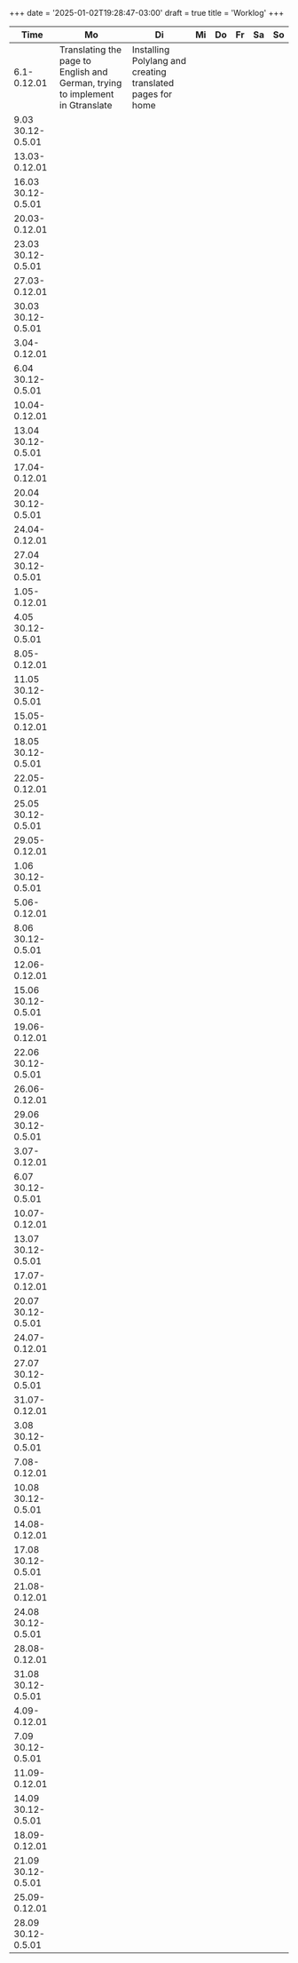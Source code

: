 +++
date = '2025-01-02T19:28:47-03:00'
draft = true
title = 'Worklog'
+++

| Time       | Mo     | Di     | Mi     | Do     | Fr     | Sa     | So     |
|------------|--------|--------|--------|--------|--------|--------|--------|
| 6.1-0.12.01 |Translating the page to English and German, trying to implement in Gtranslate        | Installing Polylang and creating translated pages for home       |        |        |        |        |        |
| 9.03 30.12-0.5.01 |        |        |        |        |        |        |        |
| 13.03-0.12.01  |        |        |        |        |        |        |        |
| 16.03 30.12-0.5.01 |        |        |        |        |        |        |        |
| 20.03-0.12.01  |        |        |        |        |        |        |        |
| 23.03 30.12-0.5.01 |        |        |        |        |        |        |        |
| 27.03-0.12.01  |        |        |        |        |        |        |        |
| 30.03 30.12-0.5.01 |        |        |        |        |        |        |        |
| 3.04-0.12.01   |        |        |        |        |        |        |        |
| 6.04 30.12-0.5.01 |        |        |        |        |        |        |        |
| 10.04-0.12.01  |        |        |        |        |        |        |        |
| 13.04 30.12-0.5.01 |        |        |        |        |        |        |        |
| 17.04-0.12.01  |        |        |        |        |        |        |        |
| 20.04 30.12-0.5.01 |        |        |        |        |        |        |        |
| 24.04-0.12.01  |        |        |        |        |        |        |        |
| 27.04 30.12-0.5.01 |        |        |        |        |        |        |        |
| 1.05-0.12.01   |        |        |        |        |        |        |        |
| 4.05 30.12-0.5.01 |        |        |        |        |        |        |        |
| 8.05-0.12.01   |        |        |        |        |        |        |        |
| 11.05 30.12-0.5.01 |        |        |        |        |        |        |        |
| 15.05-0.12.01  |        |        |        |        |        |        |        |
| 18.05 30.12-0.5.01 |        |        |        |        |        |        |        |
| 22.05-0.12.01  |        |        |        |        |        |        |        |
| 25.05 30.12-0.5.01 |        |        |        |        |        |        |        |
| 29.05-0.12.01  |        |        |        |        |        |        |        |
| 1.06 30.12-0.5.01 |        |        |        |        |        |        |        |
| 5.06-0.12.01   |        |        |        |        |        |        |        |
| 8.06 30.12-0.5.01 |        |        |        |        |        |        |        |
| 12.06-0.12.01  |        |        |        |        |        |        |        |
| 15.06 30.12-0.5.01 |        |        |        |        |        |        |        |
| 19.06-0.12.01  |        |        |        |        |        |        |        |
| 22.06 30.12-0.5.01 |        |        |        |        |        |        |        |
| 26.06-0.12.01  |        |        |        |        |        |        |        |
| 29.06 30.12-0.5.01 |        |        |        |        |        |        |        |
| 3.07-0.12.01   |        |        |        |        |        |        |        |
| 6.07 30.12-0.5.01 |        |        |        |        |        |        |        |
| 10.07-0.12.01  |        |        |        |        |        |        |        |
| 13.07 30.12-0.5.01 |        |        |        |        |        |        |        |
| 17.07-0.12.01  |        |        |        |        |        |        |        |
| 20.07 30.12-0.5.01 |        |        |        |        |        |        |        |
| 24.07-0.12.01  |        |        |        |        |        |        |        |
| 27.07 30.12-0.5.01 |        |        |        |        |        |        |        |
| 31.07-0.12.01  |        |        |        |        |        |        |        |
| 3.08 30.12-0.5.01 |        |        |        |        |        |        |        |
| 7.08-0.12.01   |        |        |        |        |        |        |        |
| 10.08 30.12-0.5.01 |        |        |        |        |        |        |        |
| 14.08-0.12.01  |        |        |        |        |        |        |        |
| 17.08 30.12-0.5.01 |        |        |        |        |        |        |        |
| 21.08-0.12.01  |        |        |        |        |        |        |        |
| 24.08 30.12-0.5.01 |        |        |        |        |        |        |        |
| 28.08-0.12.01  |        |        |        |        |        |        |        |
| 31.08 30.12-0.5.01 |        |        |        |        |        |        |        |
| 4.09-0.12.01   |        |        |        |        |        |        |        |
| 7.09 30.12-0.5.01 |        |        |        |        |        |        |        |
| 11.09-0.12.01  |        |        |        |        |        |        |        |
| 14.09 30.12-0.5.01 |        |        |        |        |        |        |        |
| 18.09-0.12.01  |        |        |        |        |        |        |        |
| 21.09 30.12-0.5.01 |        |        |        |        |        |        |        |
| 25.09-0.12.01  |        |        |        |        |        |        |        |
| 28.09 30.12-0.5.01 |        |        |        |        |        |        |        |

